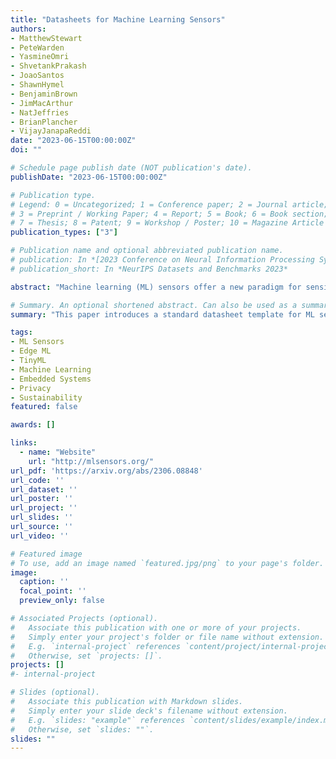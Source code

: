```yaml
---
title: "Datasheets for Machine Learning Sensors"
authors:
- MatthewStewart
- PeteWarden
- YasmineOmri
- ShvetankPrakash
- JoaoSantos
- ShawnHymel
- BenjaminBrown
- JimMacArthur
- NatJeffries
- BrianPlancher
- VijayJanapaReddi
date: "2023-06-15T00:00:00Z"
doi: ""

# Schedule page publish date (NOT publication's date).
publishDate: "2023-06-15T00:00:00Z"

# Publication type.
# Legend: 0 = Uncategorized; 1 = Conference paper; 2 = Journal article;
# 3 = Preprint / Working Paper; 4 = Report; 5 = Book; 6 = Book section;
# 7 = Thesis; 8 = Patent; 9 = Workshop / Poster; 10 = Magazine Article
publication_types: ["3"]

# Publication name and optional abbreviated publication name.
# publication: In *[2023 Conference on Neural Information Processing Systems (NeurIPS) Datasets and Benchmarks Track](https://neurips.cc/Conferences/2023)*
# publication_short: In *NeurIPS Datasets and Benchmarks 2023*

abstract: "Machine learning (ML) sensors offer a new paradigm for sensing that enables intelligence at the edge while empowering end-users with greater control of their data. As these ML sensors play a crucial role in the development of intelligent devices, clear documentation of their specifications, functionalities, and limitations is pivotal. This paper introduces a standard datasheet template for ML sensors and discusses its essential components inluding: the system's hardware, ML model and dataset attributes, end-to-end performance metrics, and environmental impact. We provide an example datasheet for our own ML sensor and discuss each section in detail. We highlight how these datasheets can facilitate better understanding and utilization of sensor data in ML applications, and we provide objective measures upon which system performance can be evaluated and compared. Together, ML sensors and their datasheets provide greater privacy, security, transparency, explainability, auditability, and user-friendliness for ML-enabled embedded systems. We conclude by emphasizing the need for standardization of datasheets across the broader ML community to ensure the responsible and effective use of sensor data."

# Summary. An optional shortened abstract. Can also be used as a summary for an extended abstract or poster etc.
summary: "This paper introduces a standard datasheet template for ML sensors and discusses its essential components inluding: the system's hardware, ML model and dataset attributes, end-to-end performance metrics, and environmental impact. We provide an example datasheet for our own ML sensor and discuss each section in detail. We highlight how these datasheets can facilitate better understanding and utilization of sensor data in ML applications, and we provide objective measures upon which system performance can be evaluated and compared."

tags:
- ML Sensors
- Edge ML
- TinyML
- Machine Learning
- Embedded Systems
- Privacy
- Sustainability
featured: false

awards: []

links:
  - name: "Website"
    url: "http://mlsensors.org/"
url_pdf: 'https://arxiv.org/abs/2306.08848'
url_code: ''
url_dataset: ''
url_poster: ''
url_project: ''
url_slides: ''
url_source: ''
url_video: ''

# Featured image
# To use, add an image named `featured.jpg/png` to your page's folder. 
image:
  caption: ''
  focal_point: ''
  preview_only: false

# Associated Projects (optional).
#   Associate this publication with one or more of your projects.
#   Simply enter your project's folder or file name without extension.
#   E.g. `internal-project` references `content/project/internal-project/index.md`.
#   Otherwise, set `projects: []`.
projects: []
#- internal-project

# Slides (optional).
#   Associate this publication with Markdown slides.
#   Simply enter your slide deck's filename without extension.
#   E.g. `slides: "example"` references `content/slides/example/index.md`.
#   Otherwise, set `slides: ""`.
slides: ""
---
```


<!-- {{% alert note %}}
Click the *Cite* button above to demo the feature to enable visitors to import publication metadata into their reference management software.
{{% /alert %}}

{{% alert note %}}
Click the *Slides* button above to demo Academic's Markdown slides feature.
{{% /alert %}} -->

<!-- Supplementary notes can be added here, including [code and math](https://sourcethemes.com/academic/docs/writing-markdown-latex/). -->

